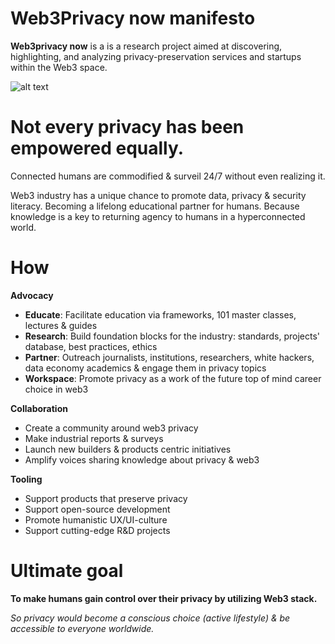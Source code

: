 # Web3Privacy now manifesto

**Web3privacy now** is a is a research project aimed at discovering, highlighting, and analyzing privacy-preservation services and startups within the Web3 space.

![alt text](https://github.com/Msiusko/web3privacy/blob/main/Pagency/img/Web3privacy%20now%20manifesto.png?raw=true)

# Not every privacy has been empowered equally.

Connected humans are commodified & surveil 24/7 without even realizing it. 

Web3 industry has a unique chance to promote data, privacy & security literacy. Becoming a lifelong educational partner for humans.
Because knowledge is a key to returning agency to humans in a hyperconnected world.  
 
# How

**Advocacy**
- **Educate**: Facilitate education via frameworks, 101 master classes, lectures & guides
- **Research**: Build foundation blocks for the industry: standards, projects' database, best practices, ethics
- **Partner**: Outreach journalists, institutions, researchers, white hackers, data economy academics & engage them in privacy topics
- **Workspace**: Promote privacy as a work of the future top of mind career choice in web3

**Collaboration**
- Create a community around web3 privacy
- Make industrial reports & surveys
- Launch new builders & products centric initiatives
- Amplify voices sharing knowledge about privacy & web3

**Tooling**
- Support products that preserve privacy
- Support open-source development
- Promote humanistic UX/UI-culture
- Support cutting-edge R&D projects

# **Ultimate goal**

**To make humans gain control over their privacy by utilizing Web3 stack.**

_So privacy would become a conscious choice (active lifestyle) & be accessible to everyone worldwide._
